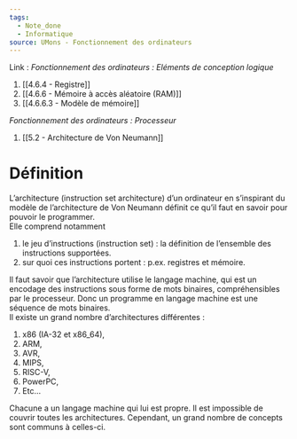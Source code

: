 ```yaml
---
tags:
  - Note_done
  - Informatique
source: UMons - Fonctionnement des ordinateurs
---
```


Link :
_Fonctionnement des ordinateurs : Eléments de conception logique_
1. [[4.6.4 - Registre]]
2. [[4.6.6 - Mémoire à accès aléatoire (RAM)]]
3. [[4.6.6.3 - Modèle de mémoire]]

_Fonctionnement des ordinateurs : Processeur_
1. [[5.2 - Architecture de Von Neumann]]

# Définition
L’architecture (instruction set architecture) d’un ordinateur en s’inspirant du modèle de l’architecture de Von Neumann définit ce qu’il faut en savoir pour pouvoir le programmer.
\
Elle comprend notamment
1. le jeu d’instructions (instruction set) : la définition de l’ensemble des instructions supportées.
2. sur quoi ces instructions portent : p.ex. registres et mémoire.

Il faut savoir que l’architecture utilise le langage machine, qui est un encodage des instructions sous forme de mots binaires, compréhensibles par le processeur. Donc un programme en langage machine est une séquence de mots binaires.
\
Il existe un grand nombre d’architectures différentes : 
1. x86 (IA-32 et x86_64), 
2. ARM, 
3. AVR, 
4. MIPS, 
5. RISC-V, 
6. PowerPC, 
7. Etc… 

Chacune a un langage machine qui lui est propre. Il est impossible de couvrir toutes les architectures. Cependant, un grand nombre de concepts sont communs à celles-ci.